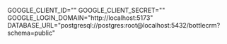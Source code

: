 GOOGLE_CLIENT_ID=""
GOOGLE_CLIENT_SECRET=""
GOOGLE_LOGIN_DOMAIN="http://localhost:5173"
DATABASE_URL="postgresql://postgres:root@localhost:5432/bottlecrm?schema=public"